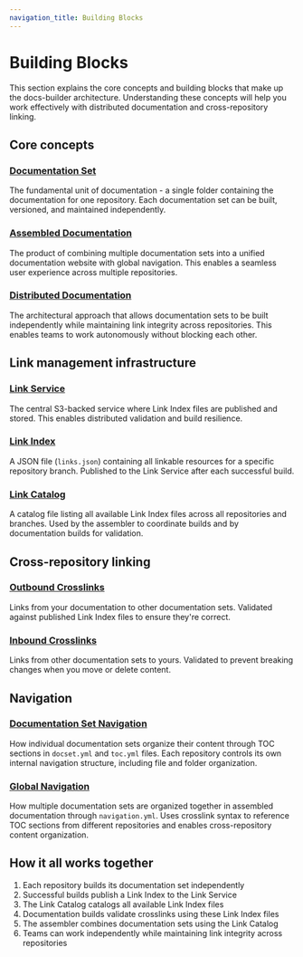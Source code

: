 ```yaml
---
navigation_title: Building Blocks
---
```


# Building Blocks

This section explains the core concepts and building blocks that make up the docs-builder architecture. Understanding these concepts will help you work effectively with distributed documentation and cross-repository linking.

## Core concepts

### [Documentation Set](documentation-set.md)

The fundamental unit of documentation - a single folder containing the documentation for one repository. Each documentation set can be built, versioned, and maintained independently.

### [Assembled Documentation](assembled-documentation.md)

The product of combining multiple documentation sets into a unified documentation website with global navigation. This enables a seamless user experience across multiple repositories.

### [Distributed Documentation](distributed-documentation.md)

The architectural approach that allows documentation sets to be built independently while maintaining link integrity across repositories. This enables teams to work autonomously without blocking each other.

## Link management infrastructure

### [Link Service](link-service.md)

The central S3-backed service where Link Index files are published and stored. This enables distributed validation and build resilience.

### [Link Index](link-index.md)

A JSON file (`links.json`) containing all linkable resources for a specific repository branch. Published to the Link Service after each successful build.

### [Link Catalog](link-catalog.md)

A catalog file listing all available Link Index files across all repositories and branches. Used by the assembler to coordinate builds and by documentation builds for validation.

## Cross-repository linking

### [Outbound Crosslinks](outbound-crosslinks.md)

Links from your documentation to other documentation sets. Validated against published Link Index files to ensure they're correct.

### [Inbound Crosslinks](inbound-crosslinks.md)

Links from other documentation sets to yours. Validated to prevent breaking changes when you move or delete content.

## Navigation

### [Documentation Set Navigation](documentation-set-navigation.md)

How individual documentation sets organize their content through TOC sections in `docset.yml` and `toc.yml` files. Each repository controls its own internal navigation structure, including file and folder organization.

### [Global Navigation](global-navigation.md)

How multiple documentation sets are organized together in assembled documentation through `navigation.yml`. Uses crosslink syntax to reference TOC sections from different repositories and enables cross-repository content organization.

## How it all works together

1. Each repository builds its documentation set independently
2. Successful builds publish a Link Index to the Link Service
3. The Link Catalog catalogs all available Link Index files
4. Documentation builds validate crosslinks using these Link Index files
5. The assembler combines documentation sets using the Link Catalog
6. Teams can work independently while maintaining link integrity across repositories
